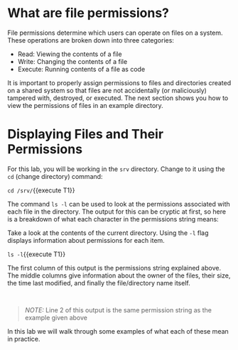 # What are file permissions?

File permissions determine which users can operate on files on a system.
These operations are broken down into three categories:
* Read: Viewing the contents of a file
* Write: Changing the contents of a file
* Execute: Running contents of a file as code

It is important to properly assign permissions to files and directories
created on a shared system so that files are not accidentally (or maliciously)
tampered with, destroyed, or executed. The next section shows you how to
view the permissions of files in an example directory.

# Displaying Files and Their Permissions

For this lab, you will be working in the `srv` directory. Change to it using the
`cd` (change directory) command:

`cd /srv/`{{execute T1}}

The command `ls -l` can be used to look at the permissions associated with each
file in the directory. The output for this can be cryptic at first, so here is
a breakdown of what each character in the permissions string means:

Take a look at the contents of the current directory.
Using the `-l` flag displays information about permissions for each item.

`ls -l`{{execute T1}}

The first column of this output is the permissions string explained above.
The middle columns give information about the owner of the files, their size,
the time last modified, and finally the file/directory name itself.

<pre class=file>

</pre>

>_NOTE:_ Line 2 of this output is the same permission string as the example given above

In this lab we will walk through some examples of what each of these mean in practice. 
